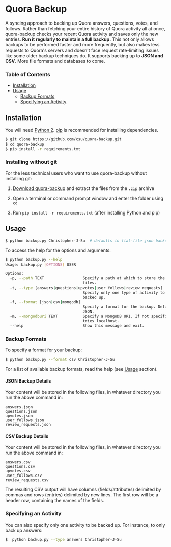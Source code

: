 # Quora Backup

A syncing approach to backing up Quora answers, questions, votes, and follows. Rather than fetching your entire history of Quora activity all at once, quora-backup checks your recent Quora activity and saves only the new entries. **Run it regularly to maintain a full backup.** This not only allows backups to be performed faster and more frequently, but also makes less requests to Quora's servers and doesn't face request rate-limiting issues like some older backup techniques do. It supports backing up to **JSON and CSV**. More file formats and databases to come.

### Table of Contents
* [Installation](#installation)
* [Usage](#usage)
    * [Backup Formats](#backup-formats)
    * [Specifying an Activity](#specifying-an-activity)

## Installation
You will need [Python 2](https://www.python.org/download/). [pip](http://pip.readthedocs.org/en/latest/installing.html) is recommended for installing dependencies.

```bash
$ git clone https://github.com/csu/quora-backup.git
$ cd quora-backup
$ pip install -r requirements.txt
```

### Installing without git
For the less technical users who want to use quora-backup without installing git:

1. [Download quora-backup](https://github.com/csu/quora-backup/archive/master.zip) and extract the files from the `.zip` archive

2. Open a terminal or command prompt window and enter the folder using `cd`

3. Run `pip install -r requirements.txt` (after installing Python and pip)

## Usage
```bash
$ python backup.py Christopher-J-Su  # defaults to flat-file json backups
```

To access the help for the options and arguments:

```bash
$ python backup.py --help
Usage: backup.py [OPTIONS] USER

Options:
  -p, --path TEXT                 Specify a path at which to store the backup
                                  files.
  -t, --type [answers|questions|upvotes|user_follows|review_requests]
                                  Specify only one type of activity to be
                                  backed up.
  -f, --format [json|csv|mongodb]
                                  Specify a format for the backup. Defaults to
                                  JSON.
  -m, --mongodburi TEXT           Specify a MongoDB URI. If not specified,
                                  tries localhost.
  --help                          Show this message and exit.
```

### Backup Formats
To specify a format for your backup:

```bash
$ python backup.py --format csv Christopher-J-Su
```

For a list of available backup formats, read the help (see [Usage](#usage) section).

#### JSON Backup Details
Your content will be stored in the following files, in whatever directory you run the above command in:

    answers.json
    questions.json
    upvotes.json
    user_follows.json
    review_requests.json

#### CSV Backup Details
Your content will be stored in the following files, in whatever directory you run the above command in:

    answers.csv
    questions.csv
    upvotes.csv
    user_follows.csv
    review_requests.csv

The resulting CSV output will have columns (fields/attributes) delimited by commas and rows (entries) delimited by new lines. The first row will be a header row, containing the names of the fields.

### Specifying an Activity
You can also specify only one activity to be backed up. For instance, to only back up answers:

```bash
$  python backup.py --type answers Christopher-J-Su
```